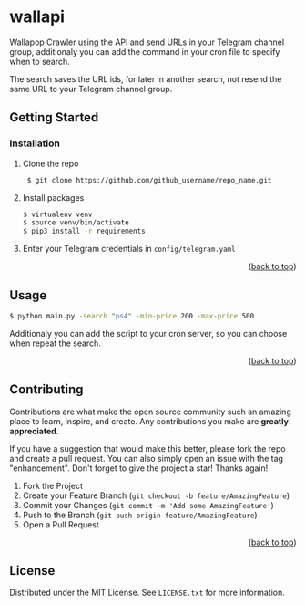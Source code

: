 # wallapi

Wallapop Crawler using the API and send URLs in your Telegram channel group,
additionaly you can add the command in your cron file to specify when to search.

The search saves the URL ids, for later in another search, not resend the same 
URL to your Telegram channel group.

<!-- GETTING STARTED -->
## Getting Started

### Installation

1. Clone the repo
   ```sh
    $ git clone https://github.com/github_username/repo_name.git
   ```
2. Install packages
   ```sh
   $ virtualenv venv
   $ source venv/bin/activate
   $ pip3 install -r requirements
   ```
3. Enter your Telegram credentials in `config/telegram.yaml`

<p align="right">(<a href="#top">back to top</a>)</p>



<!-- USAGE EXAMPLES -->
## Usage

```bash
$ python main.py -search "ps4" -min-price 200 -max-price 500
```

Additionaly you can add the script to your cron server, so you can choose when
repeat the search.


<p align="right">(<a href="#top">back to top</a>)</p>

<!-- CONTRIBUTING -->
## Contributing

Contributions are what make the open source community such an amazing place to learn, inspire, and create. Any contributions you make are **greatly appreciated**.

If you have a suggestion that would make this better, please fork the repo and create a pull request. You can also simply open an issue with the tag "enhancement".
Don't forget to give the project a star! Thanks again!

1. Fork the Project
2. Create your Feature Branch (`git checkout -b feature/AmazingFeature`)
3. Commit your Changes (`git commit -m 'Add some AmazingFeature'`)
4. Push to the Branch (`git push origin feature/AmazingFeature`)
5. Open a Pull Request

<p align="right">(<a href="#top">back to top</a>)</p>



<!-- LICENSE -->
## License

Distributed under the MIT License. See `LICENSE.txt` for more information.
